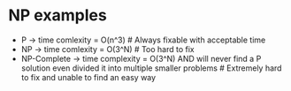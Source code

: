 NP examples
=====
* P -> time comlexity = O(n^3) # Always fixable with acceptable time
* NP -> time comlexity = O(3^N) # Too hard to fix
* NP-Complete -> time complexity = O(3^N) AND will never find a P solution even divided it into multiple smaller problems # Extremely hard to fix and unable to find an easy way
